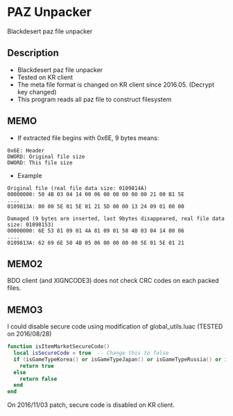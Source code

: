 # PAZ Unpacker
Blackdesert paz file unpacker

## Description
- Blackdesert paz file unpacker
- Tested on KR client
- The meta file format is changed on KR client since 2016.05. (Decrypt key changed)
- This program reads all paz file to construct filesystem

## MEMO
- If extracted file begins with 0x6E, 9 bytes means:
```
0x6E: Header
DWORD: Original file size
DWORD: This file size
```
- Example
```
Original file (real file data size: 0109814A)
00000000: 50 4B 03 04 14 00 06 00 08 00 00 00 21 00 B1 5E
....
0109813A: 00 00 5E 01 5E 01 21 5D 00 00 13 24 09 01 00 00
```
```
Damaged (9 bytes are inserted, last 9bytes disappeared, real file data size: 01098153)
00000000: 6E 53 81 09 01 4A 81 09 01 50 4B 03 04 14 00 06
....
0109813A: 62 69 6E 50 4B 05 06 00 00 00 00 5E 01 5E 01 21
```

## MEMO2
BDO client (and XIGNCODE3) does not check CRC codes on each packed files.

## MEMO3
I could disable secure code using modification of global_utils.luac (TESTED on 2016/08/28)  
```lua
function isItemMarketSecureCode()
  local isSecureCode = true  -- Change this to false
  if (isGameTypeKorea() or isGameTypeJapan() or isGameTypeRussia() or isGameTypeEnglish() or isGameTypeTaiwan()) and true == isSecureCode then
    return true
  else
    return false
  end
end
```
On 2016/11/03 patch, secure code is disabled on KR client.
